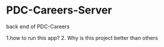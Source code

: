 # PDC-Careers-Server
back end of PDC-Careers

1.how to run this app?
2. Why is this project better than others